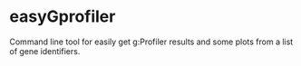 # easyGprofiler
Command line tool for easily get g:Profiler results and some plots from a list of gene identifiers.
